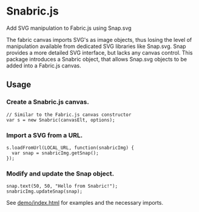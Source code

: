 # Snabric.js
Add SVG manipulation to Fabric.js using Snap.svg

The fabric canvas imports SVG's as image objects, thus losing the level of manipulation available from dedicated SVG libraries like Snap.svg. Snap provides a more detailed SVG interface, but lacks any canvas control. This package introduces a Snabric object, that allows Snap.svg objects to be added into a Fabric.js canvas.

## Usage

### Create a Snabric.js canvas.
```
// Similar to the Fabric.js canvas constructor
var s = new Snabric(canvasElt, options);
```

### Import a SVG from a URL.
```
s.loadFromUrl(LOCAL_URL, function(snabricImg) {
  var snap = snabricImg.getSnap();
});
```

### Modify and update the Snap object.
```
snap.text(50, 50, "Hello from Snabric!");
snabricImg.updateSnap(snap);
```

See [demo/index.html](https://github.com/othebe/Snabric.js/blob/master/demo/index.html) for examples and the necessary imports.

